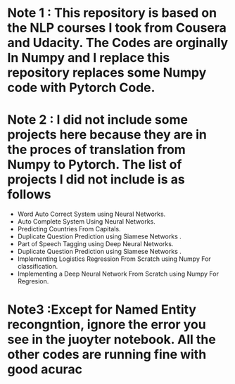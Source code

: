 # Note 1 : This repository is based on the NLP courses I took from Cousera and Udacity.  The Codes are orginally In Numpy and I replace this repository replaces some Numpy code with Pytorch Code.
# Note 2 :  I did not include some projects here because they are in the proces of translation from Numpy to Pytorch. The list of projects I  did not include is as follows
- Word Auto Correct System using Neural Networks.
- Auto Complete System Using Neural Networks.
- Predicting Countries From Capitals.
- Duplicate Question Prediction using Siamese Networks .
- Part of Speech Tagging using  Deep Neural Networks.
- Duplicate Question Prediction using Siamese Networks .
- Implementing Logistics Regression From Scratch using Numpy For classification.
- Implementing a Deep Neural Network From Scratch using Numpy For Regresion.

# Note3 :Except for Named Entity recongntion, ignore the error you see in the juoyter notebook. All the other codes are running fine with good acurac
